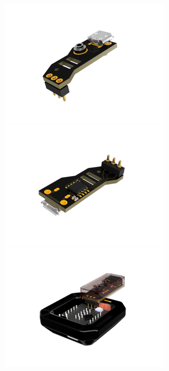 
![top](https://github.com/devATdbsutdio/watch_hardwares/blob/main/user_programmer/images/user_prog_pcb_top.png)
![bottom](https://github.com/devATdbsutdio/watch_hardwares/blob/main/user_programmer/images/user_prog_pcb_bottom.png)
![onwatch](https://github.com/devATdbsutdio/watch_hardwares/blob/main/user_programmer/images/prog_on_watch.png)
